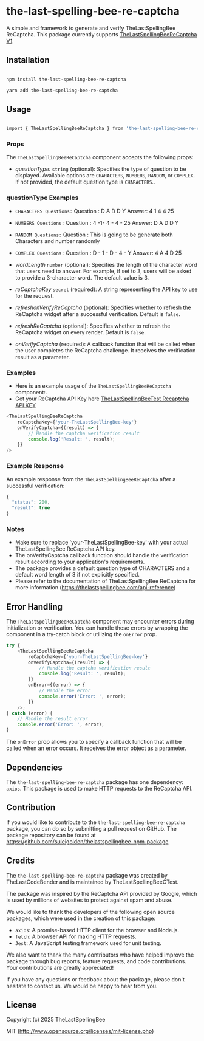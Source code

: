 # the-last-spelling-bee-re-captcha

A simple and framework to generate and verify TheLastSpellingBee ReCaptcha. This package currently supports [TheLastSpellingBeeReCaptcha V1](https://thelastspellingbee.com/api-reference).

## Installation

```bash

npm install the-last-spelling-bee-re-captcha

yarn add the-last-spelling-bee-re-captcha

```

## Usage

```bash

import { TheLastSpellingBeeReCaptcha } from 'the-last-spelling-bee-re-captcha';

```

### Props

The `TheLastSpellingBeeReCaptcha` component accepts the following props:

-   _questionType:_ `string` (optional): Specifies the type of question to be displayed. Available options are `CHARACTERS`, `NUMBERS`, `RANDOM`, or `COMPLEX`. If not provided, the default question
    type is `CHARACTERS`..

### questionType Examples 
- `CHARACTERS Questions:` 
    Question : D A D D Y
    Answer: 4 1 4 4 25

- `NUMBERS Questions:` 
    Question : 4 -1- 4 - 4 - 25
    Answer: D A D D Y

- `RANDOM Questions:` 
    Question : This is going to be generate both Characters and number randomly

- `COMPLEX Questions:` 
    Question :  D - 1 - D - 4 - Y
    Answer: 4 A 4 D 25

-   _wordLength_ `number` (optional): Specifies the length of the character word that users need to answer. For example, if set to 3, users will be asked to provide a 3-character word. The default
    value is 3.

-   _reCaptchaKey_ `secret` (required): A string representing the API key to use for the request.
-   _refreshonVerifyReCaptcha_ (optional): Specifies whether to refresh the ReCaptcha widget after a successful verification. Default is `false`.

-   _refreshReCaptcha_ (optional): Specifies whether to refresh the ReCaptcha widget on every render. Default is `false`.

-   _onVerifyCaptcha_ (required): A callback function that will be called when the user completes the ReCaptcha challenge. It receives the verification result as a parameter.

### Examples

-   Here is an example usage of the `TheLastSpellingBeeReCaptcha` component:.
-   Get your ReCaptcha API Key here [TheLastSpellingBeeTest Recaptcha API KEY](https://thelastspellingbee.com/api-key)

```js
<TheLastSpellingBeeReCaptcha
    reCaptchaKey={'your-TheLastSpellingBee-key'}
    onVerifyCaptcha={(result) => {
        // Handle the captcha verification result
        console.log('Result: ', result);
    }}
/>
```

### Example Response

An example response from the `TheLastSpellingBeeReCaptcha` after a successful verification:

```js
{
  "status": 200,
  "result": true
}

```

### Notes

-   Make sure to replace 'your-TheLastSpellingBee-key' with your actual TheLastSpellingBee ReCaptcha API key.
-   The onVerifyCaptcha callback function should handle the verification result according to your application's requirements.
-   The package provides a default question type of CHARACTERS and a default word length of 3 if not explicitly specified.
-   Please refer to the documentation of TheLastSpellingBee ReCaptcha for more information (https://thelastspellingbee.com/api-reference)

## Error Handling

The `TheLastSpellingBeeReCaptcha` component may encounter errors during initialization or verification. You can handle these errors by wrapping the component in a try-catch block or utilizing the `onError`
prop.

```js
try {
    <TheLastSpellingBeeReCaptcha
        reCaptchaKey={'your-TheLastSpellingBee-key'}
        onVerifyCaptcha={(result) => {
            // Handle the captcha verification result
            console.log('Result: ', result);
        }}
        onError={(error) => {
            // Handle the error
            console.error('Error: ', error);
        }}
    />;
} catch (error) {
    // Handle the result error
    console.error('Error: ', error);
}
```

The `onError` prop allows you to specify a callback function that will be called when an error occurs. It receives the error object as a parameter.

## Dependencies

The `the-last-spelling-bee-re-captcha` package has one dependency: `axios`. This package is used to make HTTP requests to the ReCaptcha API.

## Contribution

If you would like to contribute to the `the-last-spelling-bee-re-captcha` package, you can do so by submitting a pull request on GitHub. The package repository can be found at
https://github.com/suleigolden/thelastspellingbee-npm-package

## Credits

The `the-last-spelling-bee-re-captcha` package was created by TheLastCodeBender and is maintained by TheLastSpellingBeeGTest.

The package was inspired by the ReCaptcha API provided by Google, which is used by millions of websites to protect against spam and abuse.

We would like to thank the developers of the following open source packages, which were used in the creation of this package:

-   `axios`: A promise-based HTTP client for the browser and Node.js.
-   `fetch`: A browser API for making HTTP requests.
-   `Jest`: A JavaScript testing framework used for unit testing.

We also want to thank the many contributors who have helped improve the package through bug reports, feature requests, and code contributions. Your contributions are greatly appreciated!

If you have any questions or feedback about the package, please don't hesitate to contact us. We would be happy to hear from you.

## License

Copyright (c) 2025 TheLastSpellingBee

MIT (http://www.opensource.org/licenses/mit-license.php)
